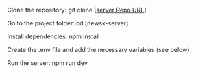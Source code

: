 Clone the repository: git clone [[server Repo URL](https://github.com/abdulkader33447/newsx-server)]

Go to the project folder: cd [newsx-server]

Install dependencies: npm install

Create the .env file and add the necessary variables (see below).

Run the server:  npm run dev